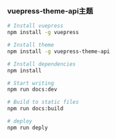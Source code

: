 ### vuepress-theme-api主题

```bash
# Install vuepress
npm install -g vuepress

# Install theme
npm install -g vuepress-theme-api

```

```bash
# Install dependencies
npm install

# Start writing
npm run docs:dev

# Build to static files
npm run docs:build

# deploy
npm run deply

```
